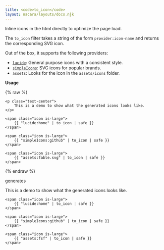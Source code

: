 ```yaml
---
title: <code>to_icon</code>
layout: nacara/layouts/docs.njk
---
```


Inline icons in the html directly to optimize the page load.

The `to_icon` filter takes a string of the form `provider:icon-name` and returns the corresponding SVG icon.

Out of the box, it supports the following providers:

- [`lucide`](https://lucide.dev/): General purpose icons with a consistent style.
- [`simpleIcons`](https://simpleicons.org/): SVG icons for popular brands.
- `assets`: Looks for the icon in the `assets/icons` folder.

**Usage**

{% raw %}

```twig
<p class="text-center">
    This is a demo to show what the generated icons looks like.
</p>

<span class="icon is-large">
    {{ "lucide:home" | to_icon | safe }}
</span>

<span class="icon is-large">
    {{ "simpleIcons:github" | to_icon | safe }}
</span>

<span class="icon is-large">
    {{ "assets:fable.svg" | to_icon | safe }}
</span>
```

{% endraw %}

generates

<div class="nunjuck-preview">
    <p class="text-center">
        This is a demo to show what the generated icons looks like.
    </p>

    <span class="icon is-large">
        {{ "lucide:home" | to_icon | safe }}
    </span>

    <span class="icon is-large">
        {{ "simpleIcons:github" | to_icon | safe }}
    </span>

    <span class="icon is-large">
        {{ "assets:fsf" | to_icon | safe }}
    </span>
</div>
